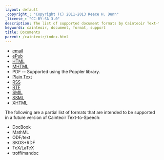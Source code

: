 ```yaml
---
layout: default
_copyright_: "Copyright (C) 2011-2013 Reece H. Dunn"
_license_: "CC-BY-SA 3.0"
description: The list of supported document formats by Cainteoir Text-to-Speech.
keywords: cainteoir, document, format, support
title: Documents
parent: /cainteoir/index.html
---
```


*  [email](mime)
*  [ePub](epub)
*  [HTML](html)
*  [MHTML](mime)
*  PDF -- Supported using the Poppler library.
*  [Plain Text](text)
*  [RSS](rss)
*  [RTF](rtf)
*  [SMIL](smil)
*  [SSML](ssml)
*  [XHTML](html)

The following are a partial list of formats that are intended to be supported
in a future version of Cainteoir Text-to-Speech:

*  DocBook
*  MathML
*  ODF/text
*  SKOS+RDF
*  TeX/LaTeX
*  troff/mandoc
